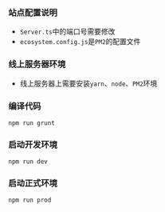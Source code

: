 ### 站点配置说明

+ `Server.ts`中的端口号需要修改
+ `ecosystem.config.js`是`PM2`的配置文件

### 线上服务器环境
+ 线上服务器上需要安装`yarn`、`node`、`PM2`环境

### 编译代码
```
npm run grunt
```

### 启动开发环境
```
npm run dev
```


### 启动正式环境
```
npm run prod
```
